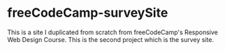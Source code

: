 # freeCodeCamp-surveySite

This is a site I duplicated from scratch from freeCodeCamp's Responsive Web Design Course. This is the second project which is the survey site.
